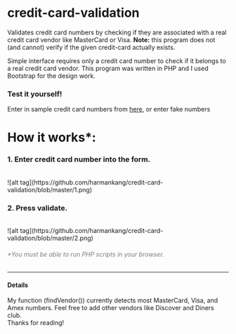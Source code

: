# credit-card-validation

Validates credit card numbers by checking if they are associated with a real credit card vendor like MasterCard or Visa. <b>Note:</b> this program
does not (and cannot) verify if the given credit-card actually exists.

Simple interface requires only a credit card number to check if it belongs to a real credit card vendor. This program was written in PHP 
and I used Bootstrap for the design work. 

<h3>Test it yourself!</h3>
<p>Enter in sample credit card numbers from <a href="https://www.paypalobjects.com/en_US/vhelp/paypalmanager_help/credit_card_numbers.htm" target="_blank">here</a>, or enter fake numbers</p>

<h1>How it works*: </h1>
<h3>1. Enter credit card number into the form.</h3><Br>
![alt tag](https://github.com/harmankang/credit-card-validation/blob/master/1.png)
<h3>2. Press validate.</h3><Br>
![alt tag](https://github.com/harmankang/credit-card-validation/blob/master/2.png)

<h6 style="color: gray;">*You must be able to run PHP scripts in your browser.</h6>

<hr>

<h4>Details</h4>
<p>My function (findVendor()) currently detects most MasterCard, Visa, and Amex numbers. Feel free to add other vendors like Discover and Diners club. <br> Thanks for reading!</p>
